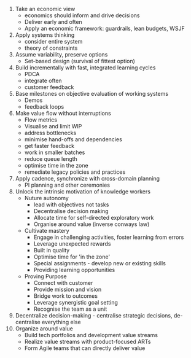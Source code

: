 1. Take an economic view
   * economics should inform and drive decisions
   * Deliver early and often
   * Apply an economic framework: guardrails, lean budgets, WSJF
2. Apply systems thinking
   * consider entire system 
   * theory of constraints
3. Assume variability, preserve options
   * Set-based design (survival of fittest option)
4. Build incrementally with fast, integrated learning cycles
   * PDCA
   * integrate often
   * customer feedback
5. Base milestones on objective evaluation of working systems
   * Demos
   * feedback loops
6. Make value flow without interruptions 
   * Flow metrics 
   * Visualise and limit WIP
   * address bottlenecks
   * minimise hand-offs and dependencies
   * get faster feedback
   * work in smaller batches
   * reduce queue length
   * optimise time in the zone
   * remediate legacy policies and practices
7. Apply cadence, synchronize with cross-domain planning
   * PI planning and other ceremonies
8. Unlock the intrinsic motivation of knowledge workers
   * Nuture autonomy
     * lead with objectives not tasks
     * Decentralise decision making
     * Allocate time for self-directed exploratory work
     * Organise around value (inverse conways law)
   * Cultivate mastery
     * Engage in challenging activities, foster learning from errors
     * Leverage unexpected rewards
     * Built in quality
     * Optimise time for 'in the zone'
     * Special assignments - develop new or existing skills
     * Providing learning opportunities
   * Proving Purpose
     * Connect with customer
     * Provide mission and vision
     * Bridge work to outcomes
     * Leverage synergistic goal setting
     * Recognise the team as a unit
9. Decentralize decision-making - centralise strategic decisions, de-centralise everything else
10. Organize around value
    * Build tech portfolios and development value streams
    * Realize value streams with product-focused ARTs
    * Form Agile teams that can directly deliver value
